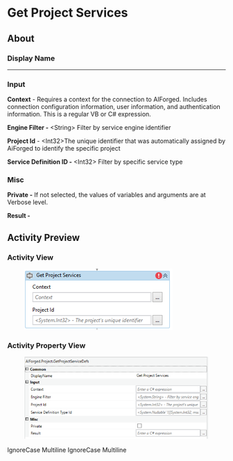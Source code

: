 # Get Project Services

## About

### Display Name

***

### Input

**Context** - Requires a context for the connection to AIForged. Includes connection configuration information, user information, and authentication information. This is a regular VB or C# expression.

**Engine Filter -** \<String> Filter by service engine identifier

**Project Id** - \<Int32>The unique identifier that was automatically assigned by AiForged to identify the specific project

**Service Definition ID -** \<Int32> Filter by specific service type

### Misc

**Private -** If not selected, the values of variables and arguments are at Verbose level.

**Result -**

## Activity Preview

### Activity View

<figure><img src="../../../assets/image%20%285%29%20%288%29.png" alt=""><figcaption></figcaption></figure>

### Activity Property View

<figure><img src="../../../assets/image%20%2896%29%20%281%29%20%281%29.png" alt=""><figcaption></figcaption></figure>

 IgnoreCase Multiline IgnoreCase Multiline
